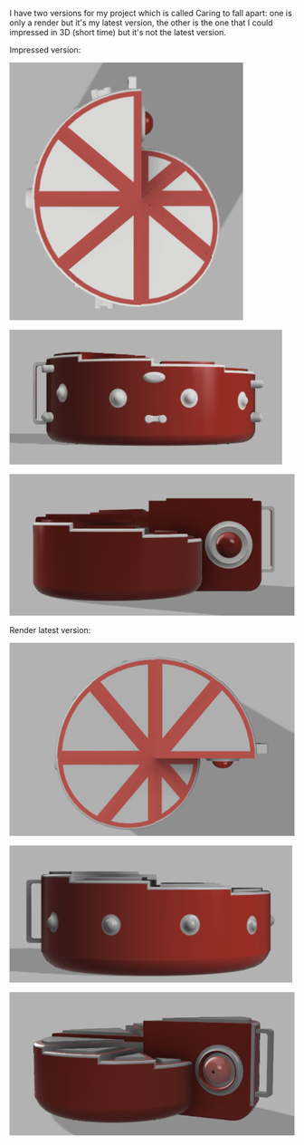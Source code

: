 I have two versions for my project which is called Caring to fall apart: one is only a render but it's my latest version, the other is the one that I could impressed in 3D (short time) but it's not the latest version.

Impressed version:

![](../Imageprocess/FossilV2-Screen1-15-01-2023.png)

![](../Imageprocess/FossilV2-Screen2-15-01-2023.png)

![](../Imageprocess/FossilV2-Screen3-15-01-2023.png)

Render latest version:

![](../Imageprocess/FossilV3-Screen1-15-01-2023.png)

![](../Imageprocess/FossilV3-Screen2-15-01-2023.png)

![](../Imageprocess/FossilV3-Screen3-15-01-2023.png)